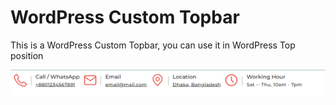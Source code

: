 # WordPress Custom Topbar

This is a WordPress Custom Topbar, you can use it in WordPress Top position

![topbar](topbar.png)

